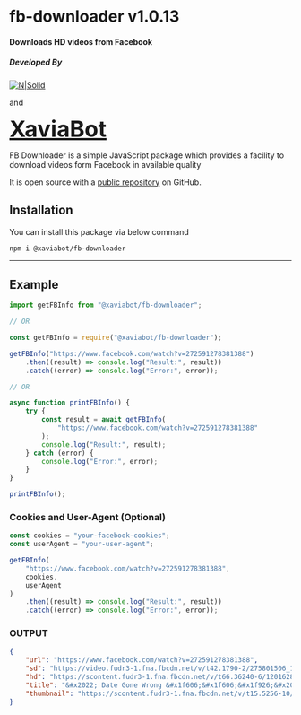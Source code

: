 # fb-downloader v1.0.13

#### Downloads HD videos from Facebook

##### Developed By

[![N|Solid](https://blog.tcmhack.in/wp-content/uploads/2019/04/cropped-tcmhack-logo.png)](https://admin.tcmhack.in)

and

<strong style="font-size: 40px">[XaviaBot](https://github.com/XaviaTeam)</strong>

FB Downloader is a simple JavaScript package which provides a facility to download videos form Facebook in available quality

It is open source with a [public repository](https://github.com/RFS-ADRENO/fb-downloader.git) on GitHub.

## Installation

You can install this package via below command

```sh
npm i @xaviabot/fb-downloader
```

<hr />

## Example

```javascript
import getFBInfo from "@xaviabot/fb-downloader";

// OR

const getFBInfo = require("@xaviabot/fb-downloader");

getFBInfo("https://www.facebook.com/watch?v=272591278381388")
    .then((result) => console.log("Result:", result))
    .catch((error) => console.log("Error:", error));

// OR

async function printFBInfo() {
    try {
        const result = await getFBInfo(
            "https://www.facebook.com/watch?v=272591278381388"
        );
        console.log("Result:", result);
    } catch (error) {
        console.log("Error:", error);
    }
}

printFBInfo();
```

### Cookies and User-Agent (Optional)

```javascript
const cookies = "your-facebook-cookies";
const userAgent = "your-user-agent";

getFBInfo(
    "https://www.facebook.com/watch?v=272591278381388",
    cookies,
    userAgent
)
    .then((result) => console.log("Result:", result))
    .catch((error) => console.log("Error:", error));
```

### OUTPUT

```json
{
    "url": "https://www.facebook.com/watch?v=272591278381388",
    "sd": "https://video.fudr3-1.fna.fbcdn.net/v/t42.1790-2/275801506_172276165130059_885167449675909210_n.mp4?_nc_cat=104&ccb=1-5&_nc_sid=985c63&efg=eyJybHIiOjMxMSwicmxhIjo1MTIsInZlbmNvZGVfdGFnIjoic3ZlX3NkIn0%3D&_nc_ohc=APPv2eMIya0AX8rCmCw&rl=311&vabr=173&_nc_ht=video.fudr3-1.fna&oh=00_AT9_UUFN4fyEEJCeNhCy6__4rLWt6mKo49KRBN4QlVyvQA&oe=625119EC",
    "hd": "https://scontent.fudr3-1.fna.fbcdn.net/v/t66.36240-6/120162803_2190017344494785_2810101870338104985_n.mp4?_nc_cat=108&ccb=1-5&_nc_sid=985c63&efg=eyJybHIiOjE1MDAsInJsYSI6MTAyNCwidmVuY29kZV90YWciOiJvZXBfaGQifQ%3D%3D&_nc_ohc=lnorxsFd2IQAX_SqjXK&rl=1500&vabr=239&_nc_ht=scontent.fudr3-1.fna&oh=00_AT85Uldp0pZ9FpbyVgfvVIyF0RgBQlrHcwEmtmKZNSERWQ&oe=6256D07D",
    "title": "&#x2022; Date Gone Wrong &#x1f606;&#x1f606;&#x1f926;&#x200d;&#x2642;&#xfe0f;",
    "thumbnail": "https://scontent.fudr3-1.fna.fbcdn.net/v/t15.5256-10/275173684_1165104900988683_8395349523361992483_n.jpg?stp=dst-jpg_p960x960&_nc_cat=101&ccb=1-5&_nc_sid=df419e&_nc_ohc=2x6n-Qlr4fsAX_q11Ey&_nc_ht=scontent.fudr3-1.fna&oh=00_AT_u8NDG6_FTGzUGFaj27LSgRcTQpNTaR_lZcNLv329dzg&oe=62559E88"
}
```
